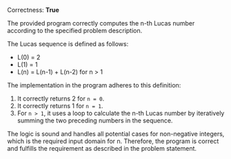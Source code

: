 Correctness: **True**

The provided program correctly computes the n-th Lucas number according to the specified problem description. 

The Lucas sequence is defined as follows:
- L(0) = 2
- L(1) = 1
- L(n) = L(n-1) + L(n-2) for n > 1

The implementation in the program adheres to this definition:
1. It correctly returns 2 for `n = 0`.
2. It correctly returns 1 for `n = 1`.
3. For `n > 1`, it uses a loop to calculate the n-th Lucas number by iteratively summing the two preceding numbers in the sequence.

The logic is sound and handles all potential cases for non-negative integers, which is the required input domain for n. Therefore, the program is correct and fulfills the requirement as described in the problem statement.
